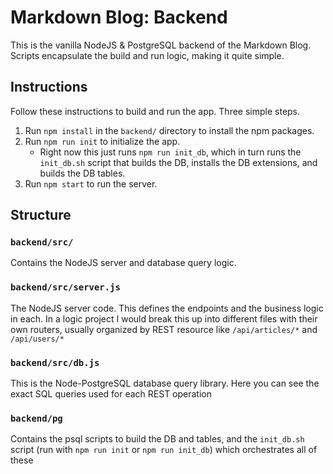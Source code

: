 # Markdown Blog: Backend
This is the vanilla NodeJS & PostgreSQL backend of the Markdown Blog.  Scripts encapsulate the build and run logic, making it quite simple.

## Instructions
Follow these instructions to build and run the app.  Three simple steps.
1. Run `npm install` in the `backend/` directory to install the npm packages.
2. Run `npm run init` to initialize the app.
    * Right now this just runs `npm run init_db`, which in turn runs the `init_db.sh` script that builds the DB, installs the DB extensions, and builds the DB tables.
3. Run `npm start` to run the server.

## Structure
### `backend/src/`
Contains the NodeJS server and database query logic.

### `backend/src/server.js`
The NodeJS server code.  This defines the endpoints and the business logic in each.  In a logic project I would break this up into different files with their own routers, usually organized by REST resource like `/api/articles/*` and `/api/users/*`

### `backend/src/db.js`
This is the Node-PostgreSQL database query library.  Here you can see the exact SQL queries used for each REST operation

### `backend/pg`
Contains the psql scripts to build the DB and tables, and the `init_db.sh` script (run with `npm run init` or `npm run init_db`) which orchestrates all of these

